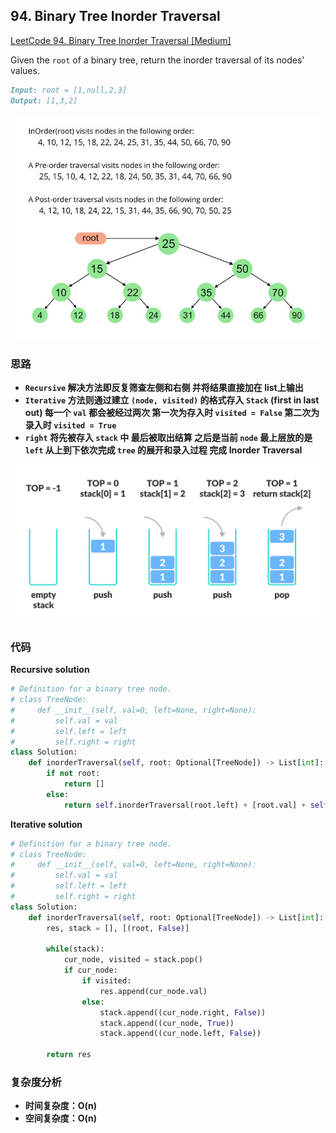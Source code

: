 ## **94. Binary Tree Inorder Traversal**

[LeetCode 94. Binary Tree Inorder Traversal [Medium]](https://leetcode.com/problems/binary-tree-inorder-traversal/description/)

Given the `root` of a binary tree, return the inorder traversal of its nodes' values.

```markdown
Input: root = [1,null,2,3]
Output: [1,3,2]
```
<p align="center">
<img src="img/LeetCode0094_Preorder-from-Inorder-and-Postorder-traversals.jpg" width="500">
</p>

### **思路**
* **`Recursive` 解决方法即反复筛查左侧和右侧 并将结果直接加在 list上输出**
* **`Iterative` 方法则通过建立 `(node, visited)` 的格式存入 `Stack` (first in last out) 每一个 `val` 都会被经过两次 第一次为存入时 `visited = False` 第二次为录入时 `visited = True`**
* **`right` 将先被存入 `stack` 中 最后被取出结算 之后是当前 `node` 最上层放的是 `left` 从上到下依次完成 `tree` 的展开和录入过程 完成 Inorder Traversal**

<p align="center">
<img src="img/LeetCode0094_stack-operations.png" width="500">
</p>

### **代码**

**Recursive solution**

``` python
# Definition for a binary tree node.
# class TreeNode:
#     def __init__(self, val=0, left=None, right=None):
#         self.val = val
#         self.left = left
#         self.right = right
class Solution:
    def inorderTraversal(self, root: Optional[TreeNode]) -> List[int]:
        if not root:
            return []
        else:
            return self.inorderTraversal(root.left) + [root.val] + self.inorderTraversal(root.right)
```

**Iterative solution**

``` python
# Definition for a binary tree node.
# class TreeNode:
#     def __init__(self, val=0, left=None, right=None):
#         self.val = val
#         self.left = left
#         self.right = right
class Solution:
    def inorderTraversal(self, root: Optional[TreeNode]) -> List[int]:
        res, stack = [], [(root, False)]

        while(stack):
            cur_node, visited = stack.pop()
            if cur_node:
                if visited:
                    res.append(cur_node.val)
                else:
                    stack.append((cur_node.right, False))
                    stack.append((cur_node, True))
                    stack.append((cur_node.left, False))

        return res
```

### **复杂度分析**
* **时间复杂度：O(n)**
* **空间复杂度：O(n)**
